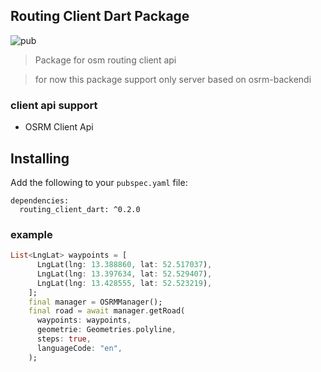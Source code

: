 ## Routing Client Dart Package
![pub](https://img.shields.io/badge/pub-v0.2.0-orange)


> Package for osm routing client api 

> for now this package support only server based on osrm-backendi

### client api support

* OSRM Client Api

## Installing

Add the following to your `pubspec.yaml` file:

    dependencies:
      routing_client_dart: ^0.2.0


### example 

```dart
List<LngLat> waypoints = [
      LngLat(lng: 13.388860, lat: 52.517037),
      LngLat(lng: 13.397634, lat: 52.529407),
      LngLat(lng: 13.428555, lat: 52.523219),
    ];
    final manager = OSRMManager();
    final road = await manager.getRoad(
      waypoints: waypoints,
      geometrie: Geometries.polyline,
      steps: true,
      languageCode: "en",
    );
```
